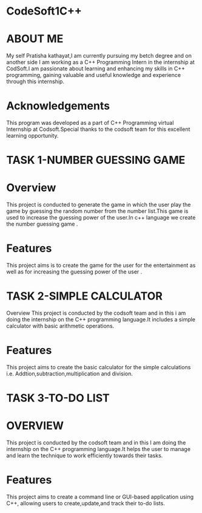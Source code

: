 # CodeSoft1C++
# ABOUT ME
My self Pratisha kathayat,I am currently pursuing my betch degree and on another side I am working as a C++ Programming Intern in the internship at CodSoft.I am passionate about learning and enhancing my skills in C++ programming, gaining valuable and useful knowledge and experience through this internship.

# Acknowledgements
This program was developed as a part of C++ Programming virtual Internship at Codsoft.Special thanks to the codsoft team for this excellent learning opportunity.

# TASK 1-NUMBER GUESSING GAME
# Overview
This project is conducted to generate the game in which the user play the game by guessing the random number from the number list.This game is used to increase the guessing power of the user.In c++ language we create the number guessing game .

# Features
This project aims is to create the game for the user for the entertainment as well as for increasing the guessing power of the user .

# TASK 2-SIMPLE CALCULATOR
Overview
This project is conducted by the codsoft team and in this i am doing the internship on the C++ programming language.It includes a simple calculator with basic arithmetic operations.

# Features
This project aims to create the basic calculator for the simple calculations i.e. Addtion,subtraction,multiplication and division.

# TASK 3-TO-DO LIST
# OVERVIEW
This project is conducted by the codsoft team and in this I am doing the internship on the C++ programming language.It helps the user to manage and learn the technique to work efficiently towards their tasks.

# Features
This project aims to create a command line or GUI-based application using C++, allowing users to create,update,and track their to-do lists.
